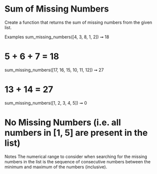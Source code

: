 # Sum of Missing Numbers

Create a function that returns the sum of missing numbers from the given list.

Examples
sum_missing_numbers([4, 3, 8, 1, 2]) ➞ 18

# 5 + 6 + 7 = 18

sum_missing_numbers([17, 16, 15, 10, 11, 12]) ➞ 27

# 13 + 14 = 27

sum_missing_numbers([1, 2, 3, 4, 5]) ➞ 0

# No Missing Numbers (i.e. all numbers in [1, 5] are present in the list)

Notes
The numerical range to consider when searching for the missing numbers in the list is the sequence of consecutive numbers between the minimum and maximum of the numbers (inclusive).
